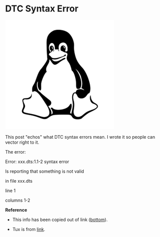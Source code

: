 # DTC Syntax Error

![tux_logo](tux_logo.png)

This post "echos" what DTC syntax errors mean. I wrote it so people can vector right to it.

The error:

Error: xxx.dts:1.1-2 syntax error

Is reporting that something is not valid 

in file xxx.dts 

line 1 

columns 1-2

**Reference**

-   This info has been copied out of link ([bottom](http://elinux.org/Device_Tree_Mysteries)).
    
-   Tux is from [link](http://www.iconfinder.com/icons/367633/linux_tux_icon#size=128).